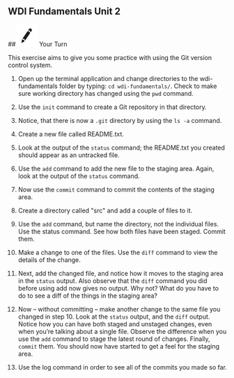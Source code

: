 **WDI Fundamentals Unit 2**
---

##![Your Turn](../assets/exercise.png) Your Turn

This exercise aims to give you some practice with using the Git version control system. 

1. Open up the terminal application and change directories to the wdi-fundamentals folder by typing: `cd wdi-fundamentals/`. Check to make sure working directory has changed using the `pwd` command.

2. Use the `init` command to create a Git repository in that directory.

3. Notice, that there is now a `.git` directory by using the `ls -a` command.

4. Create a new file called README.txt.

5. Look at the output of the `status` command; the README.txt you created should appear as an untracked file.

6. Use the `add` command to add the new file to the staging area.  Again, look at the output of the `status` command.

7. Now use the `commit` command to commit the contents of the staging area.

8. Create a directory called "src" and add a couple of files to it.

9. Use the `add` command, but name the directory, not the individual files. Use the status
command. See how both files have been staged. Commit them.

10. Make a change to one of the files. Use the `diff` command to view the details of the change.

11. Next, add the changed file, and notice how it moves to the staging area in the `status`
output. Also observe that the `diff` command you did before using add now gives no output.
Why not? What do you have to do to see a diff of the things in the staging area? 

12. Now – without committing – make another change to the same file you changed in step 10.
Look at the `status` output, and the `diff` output. Notice how you can have both staged and
unstaged changes, even when you’re talking about a single file. Observe the difference when
you use the `add` command to stage the latest round of changes. Finally, `commit` them. You
should now have started to get a feel for the staging area.

13. Use the log command in order to see all of the commits you made so far.


